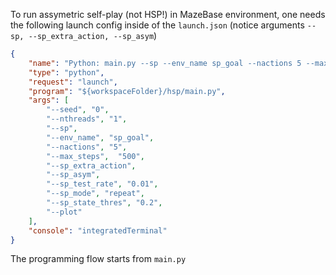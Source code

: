 To run assymetric self-play (not HSP!) in MazeBase environment, one needs the following launch config inside of the `launch.json` (notice arguments `--sp, --sp_extra_action, --sp_asym`)

```json
{
    "name": "Python: main.py --sp --env_name sp_goal --nactions 5 --max_steps 500 --plot --sp_extra_action --sp_asym --sp_test_rate 0.01 --sp_mode repeat --sp_state_thres 0.2",
    "type": "python",
    "request": "launch",
    "program": "${workspaceFolder}/hsp/main.py",
    "args": [
        "--seed", "0",
        "--nthreads", "1",
        "--sp", 
        "--env_name", "sp_goal", 
        "--nactions", "5", 
        "--max_steps",  "500", 
        "--sp_extra_action",
        "--sp_asym",
        "--sp_test_rate", "0.01", 
        "--sp_mode", "repeat", 
        "--sp_state_thres", "0.2", 
        "--plot"
    ],
    "console": "integratedTerminal"
}
```

The programming flow starts from `main.py` 